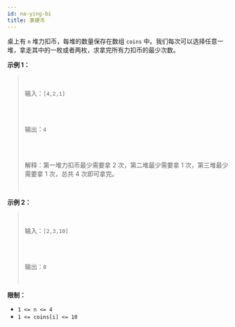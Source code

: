 ```yaml
---
id: na-ying-bi
title: 拿硬币
---
```

桌上有 <code>n</code> 堆力扣币，每堆的数量保存在数组 <code>coins</code> 中。我们每次可以选择任意一堆，拿走其中的一枚或者两枚，求拿完所有力扣币的最少次数。

**示例 1：**


<blockquote><br/><p>输入：<code>[4,2,1]</code></p><br/><br/><p>输出：<code>4</code></p><br/><br/><p>解释：第一堆力扣币最少需要拿 2 次，第二堆最少需要拿 1 次，第三堆最少需要拿 1 次，总共 4 次即可拿完。</p><br/></blockquote>

**示例 2：**


<blockquote><br/><p>输入：<code>[2,3,10]</code></p><br/><br/><p>输出：<code>8</code></p><br/></blockquote>

**限制：**


- <code>1 &lt;= n &lt;= 4</code>
- <code>1 &lt;= coins[i] &lt;= 10</code>
